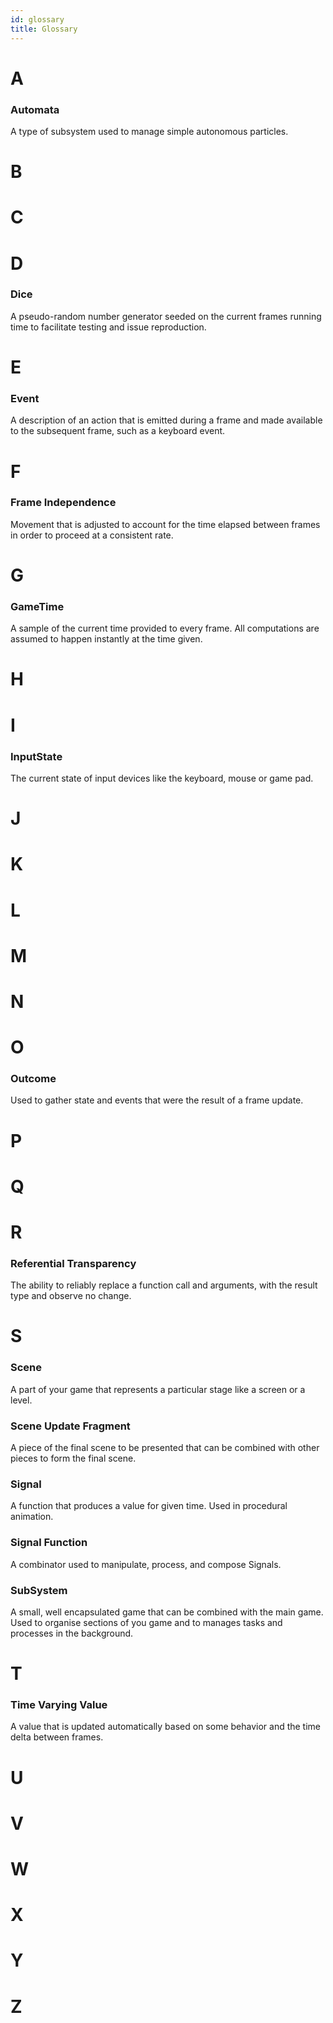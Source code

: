 ```yaml
---
id: glossary
title: Glossary
---
```


# A

### Automata

A type of subsystem used to manage simple autonomous particles.

# B

# C

# D

### Dice

A pseudo-random number generator seeded on the current frames running time to facilitate testing and issue reproduction.

# E

### Event

A description of an action that is emitted during a frame and made available to the subsequent frame, such as a keyboard event.

# F

### Frame Independence

Movement that is adjusted to account for the time elapsed between frames in order to proceed at a consistent rate.

# G

### GameTime

A sample of the current time provided to every frame. All computations are assumed to happen instantly at the time given.

# H

# I

### InputState

The current state of input devices like the keyboard, mouse or game pad.

# J

# K

# L

# M

# N

# O

### Outcome

Used to gather state and events that were the result of a frame update.

# P

# Q

# R

### Referential Transparency

The ability to reliably replace a function call and arguments, with the result type and observe no change.

# S

### Scene

A part of your game that represents a particular stage like a screen or a level.

### Scene Update Fragment

A piece of the final scene to be presented that can be combined with other pieces to form the final scene.

### Signal

A function that produces a value for given time. Used in procedural animation.

### Signal Function

A combinator used to manipulate, process, and compose Signals.

### SubSystem

A small, well encapsulated game that can be combined with the main game. Used to organise sections of you game and to manages tasks and processes in the background.

# T

### Time Varying Value

A value that is updated automatically based on some behavior and the time delta between frames.

# U

# V

# W

# X

# Y

# Z
